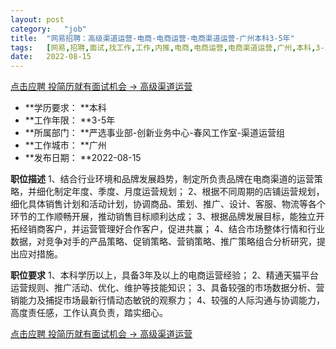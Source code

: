 ```yaml
---
layout:	post
category:	"job"
title:	"网易招聘：高级渠道运营-电商-电商运营-电商渠道运营-广州本科3-5年"
tags:	[网易,招聘,面试,找工作,工作,内推,电商,电商运营,电商渠道运营,广州,本科,3-5年]
date:	2022-08-15
---
```


[点击应聘 投简历就有面试机会 -> 高级渠道运营](http://mobile.bole.netease.com/bole/boleDetail?id=41217&employeeId=346f03c3cda5f04c&key=all)



- **学历要求： **本科
- **工作年限： **3-5年
- **所属部门： **严选事业部-创新业务中心-春风工作室-渠道运营组
- **工作城市： **广州
- **发布日期： **2022-08-15



**职位描述**
1、结合行业环境和品牌发展趋势，制定所负责品牌在电商渠道的运营策略，并细化制定年度、季度、月度运营规划；
2、根据不同周期的店铺运营规划，细化具体销售计划和活动计划，协调商品、策划、推广、设计、客服、物流等各个环节的工作顺畅开展，推动销售目标顺利达成；
3、根据品牌发展目标，能独立开拓经销商客户，并运营管理好合作客户，促进共赢；
4、结合市场整体行情和行业数据，对竞争对手的产品策略、促销策略、营销策略、推广策略组合分析研究，提出应对措施。



**职位要求**
1、本科学历以上，具备3年及以上的电商运营经验；
2、精通天猫平台运营规则、推广活动、优化、维护等技能知识；
3、具备较强的市场数据分析、营销能力及捕捉市场最新行情动态敏锐的观察力；
4、较强的人际沟通与协调能力，高度责任感，工作认真负责，踏实细心。



[点击应聘 投简历就有面试机会 -> 高级渠道运营](http://mobile.bole.netease.com/bole/boleDetail?id=41217&employeeId=346f03c3cda5f04c&key=all)